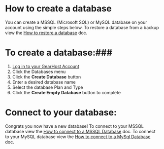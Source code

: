 How to create a database
===
You can create a MSSQL (Microsoft SQL) or MySQL database on your account using the simple steps below. To restore a database from a backup view the [How to restore a database](https://www.gearhost.com/documentation/how-to-restore-a-database) doc.

#  To create a database:###

1. [Log in to your GearHost Account](https://my.gearhost.com/account/login)
2. Click the Databases menu
3. Click the **Create Database** button
4. Enter a desired database name
5. Select the database Plan and Type
6. Click the **Create Empty Database** button to complete

#  Connect to your database:
Congrats you now have a new database! To connect to your MSSQL database view the [How to connect to a MSSQL Database](https://www.gearhost.com/documentation/connecting-to-a-sql-database-using-sql-server-management-studio-2014) doc. To connect to your MySQL database view the [How to connect to a MySql Database](https://www.gearhost.com/documentation/connecting-to-mysql-database) doc.